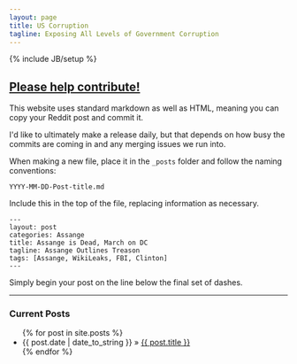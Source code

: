 ```yaml
---
layout: page
title: US Corruption
tagline: Exposing All Levels of Government Corruption
---
```

{% include JB/setup %}
## [Please help contribute!](https://github.com/uscorruption/uscorruption.github.io)


This website uses standard markdown as well as HTML, meaning you can copy your Reddit post and commit it.

I'd like to ultimately make a release daily, but that depends on how busy the commits are coming in and any merging issues we run into.

When making a new file, place it in the `_posts` folder and follow the naming conventions:

`YYYY-MM-DD-Post-title.md`

Include this in the top of the file, replacing information as necessary.

    ---
    layout: post
    categories: Assange
    title: Assange is Dead, March on DC
    tagline: Assange Outlines Treason
    tags: [Assange, WikiLeaks, FBI, Clinton]
    ---

Simply begin your post on the line below the final set of dashes.

_____

### Current Posts

<ul class="posts">
  {% for post in site.posts %}
    <li><span>{{ post.date | date_to_string }}</span> &raquo; <a href="{{ BASE_PATH }}{{ post.url }}">{{ post.title }}</a></li>
  {% endfor %}
</ul>
